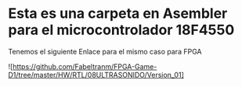 # Esta es una carpeta en Asembler para el microcontrolador 18F4550


Tenemos el siguiente Enlace para el mismo caso para FPGA

![https://github.com/Fabeltranm/FPGA-Game-D1/tree/master/HW/RTL/08ULTRASONIDO/Version_01]

